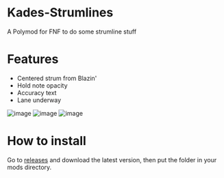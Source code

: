 # Kades-Strumlines
A Polymod for FNF to do some strumline stuff

# Features
- Centered strum from Blazin'
- Hold note opacity
- Accuracy text
- Lane underway

![image](https://github.com/Kade-github/Kades-Strumlines/assets/26305836/021b1280-2254-4bab-90bc-48b73dd9d397)
![image](https://github.com/Kade-github/Kades-Strumlines/assets/26305836/ab750455-856e-4142-976a-dd4df637cf46)
![image](https://github.com/Kade-github/Kades-Strumlines/assets/26305836/b29e0e9e-6ba4-4f2b-8502-a240643afa6b)



# How to install

Go to [releases](https://github.com/Kade-github/Kades-Strumlines/releases/latest) and download the latest version, then put the folder in your mods directory.
